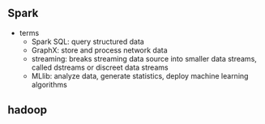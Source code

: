 ## Spark
* terms
  - Spark SQL: query structured data
  - GraphX: store and process network data
  - streaming: breaks streaming data source into smaller data streams, called dstreams or discreet data streams
  - MLlib: analyze data, generate statistics, deploy machine learning algorithms

## hadoop